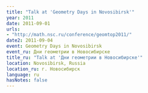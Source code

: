 ```yaml
---
title: "Talk at 'Geometry Days in Novosibirsk'"
year: 2011
date: 2011-09-01
urls:
- "http://math.nsc.ru/conference/geomtop2011/"
date2: 2011-09-04
event: Geometry Days in Novosibirsk
event_ru: Дни геометрии в Новосибирске
title_ru: "Talk at 'Дни геометрии в Новосибирске'"
location: Novosibirsk, Russia
location_ru: г. Новосибирск
language: ru
hasNotes: false
---
```

